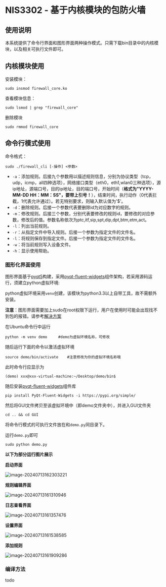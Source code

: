# NIS3302 - 基于内核模块的包防火墙

## 使用说明

本系统提供了命令行界面和图形界面两种操作模式。只需下载bin目录中的内核模块，以及相关可执行文件即可。

## 内核模块使用

安装模块：

```shell
sudo insmod firewall_core.ko
```

查看模块信息：

```shell
sudo lsmod | grep "firewall_core"
```

删除模块

```shell
sudo rmmod firewall_core
```

## 命令行模式使用

命令格式：

```shell
sudo ./firewall_cli [-操作] <参数>
```

- `-a`：添加规则。后接九个参数用以描述规则信息，分别为协议类型（tcp，udp，icmp，all四种选项），网络接口类型（eth0，eth1,wlan0三种选项），源ip地址，源端口号，目的ip地址，目的端口号，开始时间（**格式为"YYYY-MM-DD HH：MM：SS"，要带上引号！**），结束时间，执行动作（0代表拦截，1代表允许通过）。若无特别要求，则输入默认值为'$'。
- `-d`：删除规则。后接一个参数代表要删除id为对应数字的规则。
- `-m`：修改规则。后接三个参数，分别代表要修改的规则id，要修改的对应参数，修改后的值。参数名称依次为ptc,itf,sip,spt,dip,dpt,btm,etm,act。
- `-l`：列出当前规则。
- `-r`：从指定文件中导入规则。后接一个参数为指定文件的文件名。
- `-l`：将规则保存到指定文件。后接一个参数为指定文件的文件名。
- `-w`：将当前规则写入设备文件。
- `-h`：显示使用帮助。

### **图形化界面使用**
图形界面基于[pyqt5](https://pypi.org/project/PyQt5/)构建，采用[pyqt-fluent-widgets](https://qfluentwidgets.com/zh)组件架构，若采用源码运行，须建立python虚拟环境:

python虚拟环境采用`venv`创建，该模块为python3.3以上自带工具，故不需额外安装。

**注意**：图形界面需要加上sudo在root权限下运行，用户在使用时可能会出现找不到包的报错。请参考[解决方案](https://blog.csdn.net/weixin_39589455/article/details/136092916)

在Ubuntu命令行中运行

```shell
python -m venv demo 	#demo为虚拟环境名称，可修改
```

随后运行下面的命令以激活虚拟环境

```shell
source demo/bin/activate 	#注意修改为你的虚拟环境名称哦
```

此时命令行应显示为

```shell
(demo) xxx@xxx-virtual-machine:~/Desktop/demo/bin$ 
```

随后安装[pyqt-fluent-widgets](https://qfluentwidgets.com/zh)组件库

```shell
pip install PyQt-Fluent-Widgets -i https://pypi.org/simple/
```

然后将GUI文件拷贝至该虚拟环境中（即demo文件夹中），并进入GUI文件夹

```shell
cd .. && cd GUI
```

将命令行模式的可执行文件放在和`demo.py`同目录下。

运行`demo.py`即可

```shell
sudo python demo.py
```

**以下为部分运行图片展示**

**启动界面**

![image-20240713162303221](https://cdn.jsdelivr.net/gh/zlh123123/MyPictures/image-20240713162303221.png)

**规则编辑界面**

![image-20240713161310946](https://cdn.jsdelivr.net/gh/zlh123123/MyPictures/image-20240713161310946.png)

**日志查看界面**

![image-20240713161357476](https://cdn.jsdelivr.net/gh/zlh123123/MyPictures/image-20240713161357476.png)

**设置界面**

![image-20240713161538585](https://cdn.jsdelivr.net/gh/zlh123123/MyPictures/image-20240713161538585.png)

**添加规则**

![image-20240713161909286](https://cdn.jsdelivr.net/gh/zlh123123/MyPictures/image-20240713161909286.png)

### 编译方法

todo

